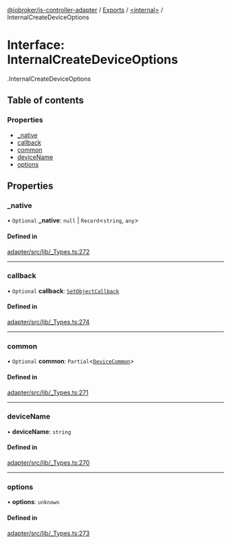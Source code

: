 [@iobroker/js-controller-adapter](../README.md) / [Exports](../modules.md) / [<internal\>](../modules/internal_.md) / InternalCreateDeviceOptions

# Interface: InternalCreateDeviceOptions

[<internal>](../modules/internal_.md).InternalCreateDeviceOptions

## Table of contents

### Properties

- [\_native](internal_.InternalCreateDeviceOptions.md#_native)
- [callback](internal_.InternalCreateDeviceOptions.md#callback)
- [common](internal_.InternalCreateDeviceOptions.md#common)
- [deviceName](internal_.InternalCreateDeviceOptions.md#devicename)
- [options](internal_.InternalCreateDeviceOptions.md#options)

## Properties

### \_native

• `Optional` **\_native**: ``null`` \| `Record`<`string`, `any`\>

#### Defined in

[adapter/src/lib/_Types.ts:272](https://github.com/ioBroker/ioBroker.js-controller/blob/180be0b1/packages/adapter/src/lib/_Types.ts#L272)

___

### callback

• `Optional` **callback**: [`SetObjectCallback`](../modules/internal_.md#setobjectcallback)

#### Defined in

[adapter/src/lib/_Types.ts:274](https://github.com/ioBroker/ioBroker.js-controller/blob/180be0b1/packages/adapter/src/lib/_Types.ts#L274)

___

### common

• `Optional` **common**: `Partial`<[`DeviceCommon`](internal_.DeviceCommon.md)\>

#### Defined in

[adapter/src/lib/_Types.ts:271](https://github.com/ioBroker/ioBroker.js-controller/blob/180be0b1/packages/adapter/src/lib/_Types.ts#L271)

___

### deviceName

• **deviceName**: `string`

#### Defined in

[adapter/src/lib/_Types.ts:270](https://github.com/ioBroker/ioBroker.js-controller/blob/180be0b1/packages/adapter/src/lib/_Types.ts#L270)

___

### options

• **options**: `unknown`

#### Defined in

[adapter/src/lib/_Types.ts:273](https://github.com/ioBroker/ioBroker.js-controller/blob/180be0b1/packages/adapter/src/lib/_Types.ts#L273)
